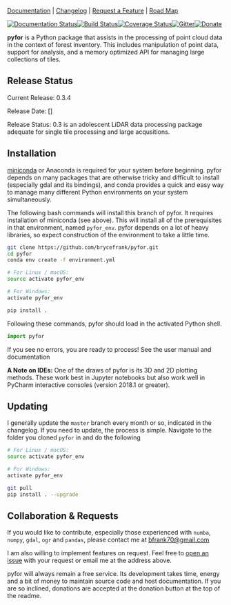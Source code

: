 [Documentation](http://brycefrank.com/pyfor) | [Changelog](https://github.com/brycefrank/pyfor/blob/master/CHANGELOG.md) | [Request a Feature](https://github.com/brycefrank/pyfor/issues/new) | [Road Map](https://github.com/brycefrank/pyfor/projects/12)

[![Documentation Status](https://readthedocs.org/projects/pyfor/badge/?version=latest)](http://brycefrank.com/pyfor)[![Build Status](https://travis-ci.org/brycefrank/pyfor.svg?branch=master)](https://travis-ci.org/brycefrank/pyfor)[![Coverage Status](https://coveralls.io/repos/github/brycefrank/pyfor/badge.svg?branch=master)](https://coveralls.io/github/brycefrank/pyfor?branch=master)[![Gitter](https://img.shields.io/badge/gitter-join%20chat%20%E2%86%92-brightgreen.svg)](https://gitter.im/pyfor-gh/Lobby?source=orgpage)[![Donate](https://img.shields.io/badge/Donate-PayPal-green.svg)](https://www.paypal.com/cgi-bin/webscr?cmd=_donations&business=6VGXC3S5RVSPN&lc=US&item_name=Bryce%20Frank&currency_code=USD&bn=PP%2dDonationsBF%3abtn_donate_SM%2egif%3aNonHosted)

**pyfor** is a Python package that assists in the processing of point cloud data in the context of forest inventory. 
This includes manipulation of point data, support for analysis, and a
memory optimized API for managing large collections of tiles.

## Release Status

Current Release: 0.3.4

Release Date: []

Release Status: 0.3 is an adolescent LiDAR data processing package adequate for single tile processing and large acqusitions.

## Installation

[miniconda](https://conda.io/miniconda.html) or Anaconda is required for your system before beginning. pyfor depends on many packages that are otherwise tricky and difficult to install (especially gdal and its bindings), and conda provides a quick and easy way to manage many different Python environments on your system simultaneously.

The following bash commands will install this branch of pyfor. It requires installation of miniconda (see above). This will install all of the prerequisites in that environment, named `pyfor_env`. pyfor depends on a lot of heavy libraries, so expect construction of the environment to take a little time.

```bash
git clone https://github.com/brycefrank/pyfor.git
cd pyfor
conda env create -f environment.yml

# For Linux / macOS:
source activate pyfor_env

# For Windows:
activate pyfor_env

pip install .
```

Following these commands, pyfor should load in the activated Python shell.

```python
import pyfor
```

If you see no errors, you are ready to process! See the user manual and documentation 

**A Note on IDEs:** One of the draws of pyfor is its 3D and 2D plotting methods. These work best in Jupyter notebooks but also work well in PyCharm interactive consoles (version 2018.1 or greater).

## Updating

I generally update the `master` branch every month or so, indicated in the changelog. If you need to update, the process is simple. Navigate to the folder you cloned `pyfor` in and do the following

```bash
# For Linux / macOS:
source activate pyfor_env

# For Windows:
activate pyfor_env

git pull
pip install . --upgrade
```

## Collaboration & Requests

If you would like to contribute, especially those experienced with `numba`, `numpy`, `gdal`, `ogr` and `pandas`, please contact me at bfrank70@gmail.com 

I am also willing to implement features on request. Feel free to [open an issue](https://github.com/brycefrank/pyfor/issues) with your request or email me at the address above.

pyfor will always remain a free service. Its development takes time, energy and a bit of money to maintain source code and host documentation. If you are so inclined, donations are accepted at the donation button at the top of the readme.

